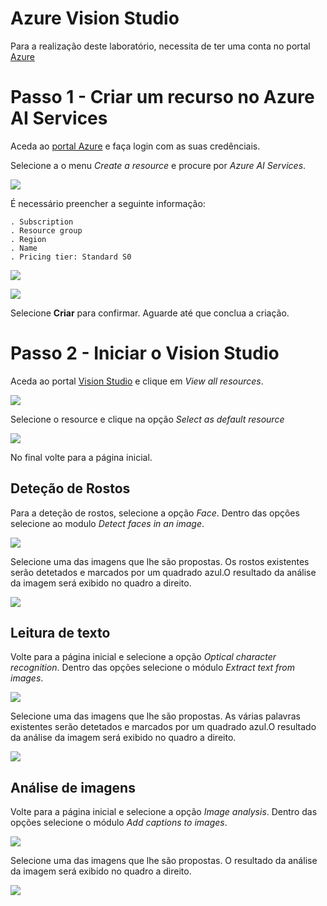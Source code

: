 
# Azure Vision Studio

Para a realização deste laboratório, necessita de ter uma conta no portal [Azure](https://www.azure.microsoft.com)

# Passo 1 - Criar um recurso no Azure AI Services

Aceda ao [portal Azure](https://portal.azure.com) e faça login com as suas credênciais.

Selecione a o menu *Create a resource* e procure por *Azure AI Services*.

![](https://github.com/vicalmeida/MLearnAI900Lab2/blob/main/images/img1.JPG)

É necessário preencher a seguinte informação:

	. Subscription
	. Resource group
	. Region 
	. Name 
	. Pricing tier: Standard S0

![](https://github.com/vicalmeida/MLearnAI900Lab2/blob/main/images/img2.JPG)  

![](https://github.com/vicalmeida/MLearnAI900Lab2/blob/main/images/img3.JPG)  

Selecione **Criar** para confirmar. Aguarde até que conclua a criação.

# Passo 2 - Iniciar o Vision Studio

Aceda ao portal [Vision Studio](https://portal.vision.cognitive.azure.com) e clique em *View all resources*. 

![](https://github.com/vicalmeida/MLearnAI900Lab2/blob/main/images/img4.JPG)  

Selecione o resource e clique na opção *Select as default resource*

![](https://github.com/vicalmeida/MLearnAI900Lab2/blob/main/images/img5.JPG)  

No final volte para a página inicial.

## Deteção de Rostos

Para a deteção de rostos, selecione a opção *Face*.  Dentro das opções selecione ao modulo *Detect faces in an image*.

![](https://github.com/vicalmeida/MLearnAI900Lab2/blob/main/images/img6.JPG)  

Selecione uma das imagens que lhe são propostas. Os rostos existentes serão detetados e marcados por um quadrado azul.O resultado da análise da imagem será exibido no quadro a direito. 

![](https://github.com/vicalmeida/MLearnAI900Lab2/blob/main/images/img7.JPG)  


## Leitura de texto

Volte para a página inicial e selecione a opção *Optical character recognition*. Dentro das opções selecione o módulo *Extract text from images*.

![](https://github.com/vicalmeida/MLearnAI900Lab2/blob/main/images/img8.JPG)  

Selecione uma das imagens que lhe são propostas. As várias palavras existentes serão detetados e marcados por um quadrado azul.O resultado da análise da imagem será exibido no quadro a direito. 

![](https://github.com/vicalmeida/MLearnAI900Lab2/blob/main/images/img9.JPG) 


## Análise de imagens

Volte para a página inicial e selecione a opção *Image analysis*. Dentro das opções selecione o módulo *Add captions to images*.

![](https://github.com/vicalmeida/MLearnAI900Lab2/blob/main/images/img10.JPG) 

Selecione uma das imagens que lhe são propostas. O resultado da análise da imagem será exibido no quadro a direito. 

![](https://github.com/vicalmeida/MLearnAI900Lab2/blob/main/images/img11.JPG) 

